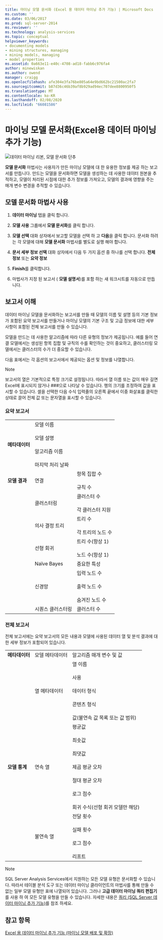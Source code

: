 ```yaml
---
title: 마이닝 모델 문서화 (Excel 용 데이터 마이닝 추가 기능) | Microsoft Docs
ms.custom: ''
ms.date: 03/06/2017
ms.prod: sql-server-2014
ms.reviewer: ''
ms.technology: analysis-services
ms.topic: conceptual
helpviewer_keywords:
- documenting models
- mining structures, managing
- mining models, managing
- model properties
ms.assetid: 0a663e11-e40c-4708-ad18-fabb6c976fa4
author: minewiskan
ms.author: owend
manager: craigg
ms.openlocfilehash: afe304e3fa76be805a64e9bd662bc21500ac2fa7
ms.sourcegitcommit: b87d36c46b39af8b929ad94ec707dee8800950f5
ms.translationtype: MT
ms.contentlocale: ko-KR
ms.lasthandoff: 02/08/2020
ms.locfileid: "66081586"
---
```

# <a name="documenting-mining-models-data-mining-add-ins-for-excel"></a>마이닝 모델 문서화(Excel용 데이터 마이닝 추가 기능)
  ![데이터 마이닝 리본, 모델 문서화 단추](media/dmc-docmodel.gif "데이터 마이닝 리본, 모델 문서화 단추")  
  
 **모델 문서화** 마법사는 사용자가 만든 마이닝 모델에 대 한 유용한 정보를 제공 하는 보고서를 만듭니다. 만드는 모델을 문서화하면 모델을 생성하는 데 사용한 데이터 원본을 추적하고, 모델이 처리된 시점에 대한 추가 정보를 가져오고, 모델의 결과에 영향을 주는 매개 변수 변경을 추적할 수 있습니다.  
  
## <a name="using-the-document-model-wizard"></a>모델 문서화 마법사 사용  
  
1.  **데이터 마이닝** 탭을 클릭 합니다.  
  
2.  **모델 사용** 그룹에서 **모델 문서화**를 클릭 합니다.  
  
3.  **모델 선택** 대화 상자에서 보고할 모델을 선택 하 고 **다음**을 클릭 합니다. 문서화 하려는 각 모델에 대해 **모델 문서화** 마법사를 별도로 실행 해야 합니다.  
  
4.  **문서 세부 정보 선택** 대화 상자에서 다음 두 가지 옵션 중 하나를 선택 합니다. **전체 정보** 또는 **요약 정보**  
  
5.  **Finish**를 클릭합니다.  
  
6.  마법사가 지정 된 보고서 ( **모델 설명서**)를 포함 하는 새 워크시트를 자동으로 만듭니다.  
  
## <a name="understanding-the-report"></a>보고서 이해  
 데이터 마이닝 모델을 문서화하는 보고서를 만들 때 모델의 이름 및 설명 등의 기본 정보가 포함된 요약 보고서를 만들거나 마이닝 모델의 기본 구조 및 고급 정보에 대한 세부 사항이 포함된 전체 보고서를 만들 수 있습니다.  
  
 모델을 만드는 데 사용한 알고리즘에 따라 다른 유형의 정보가 제공됩니다. 예를 들어 연결 모델에서는 생성된 항목 집합 및 규칙의 수를 확인하는 것이 중요하고, 클러스터링 모델에서는 클러스터의 수가 더 중요할 수 있습니다.  
  
 다음 표에서는 각 옵션의 보고서에서 제공되는 옵션 및 정보를 나열합니다.  
  
> [!NOTE]  
>  보고서의 열은 기본적으로 특정 크기로 설정됩니다. 따라서 열 이름 또는 값이 매우 길면 Excel에 표시되지 않거나 ###으로 나타날 수 있습니다. 행의 크기를 조정하여 값을 표시할 수 있습니다. 셀을 선택한 다음 수식 입력줄의 오른쪽 끝에서 이중 화살표를 클릭한 상태로 끌어 전체 값 또는 문자열을 표시할 수 있습니다.  
  
### <a name="summary-report"></a>요약 보고서  
  
||||  
|-|-|-|  
|**메타데이터**|모델 이름<br /><br /> 모델 설명<br /><br /> 알고리즘 이름<br /><br /> 마지막 처리 날짜||  
|**모델 결과**|연결|항목 집합 수<br /><br /> 규칙 수|  
||클러스터링|클러스터 수<br /><br /> 각 클러스터 지원|  
||의사 결정 트리|트리 수<br /><br /> 각 트리의 노드 수|  
||선형 회귀|트리 수(항상 1)<br /><br /> 노드 수(항상 1)|  
||Naïve Bayes|중요한 특성|  
||신경망|입력 노드 수<br /><br /> 출력 노드 수<br /><br /> 숨겨진 노드 수|  
||시퀀스 클러스터링|클러스터 수|  
  
### <a name="complete-report"></a>전체 보고서  
 전체 보고서에는 요약 보고서의 모든 내용과 모델에 사용된 데이터 열 및 분석 결과에 대한 세부 정보가 포함되어 있습니다.  
  
||||  
|-|-|-|  
|**메타데이터**|모델 메타데이터|알고리즘 매개 변수 및 값|  
||열 메타데이터|열 이름<br /><br /> 사용<br /><br /> 데이터 형식<br /><br /> 콘텐츠 형식<br /><br /> 값(불연속 값 목록 또는 값 범위)|  
|**모델 통계**|연속 열|평균값<br /><br /> 최솟값<br /><br /> 최댓값<br /><br /> 제곱 평균 오차<br /><br /> 절대 평균 오차<br /><br /> 로그 점수<br /><br /> 회귀 수식(선형 회귀 모델만 해당)|  
||불연속 열|전달 횟수<br /><br /> 실패 횟수<br /><br /> 로그 점수<br /><br /> 리프트|  
  
> [!NOTE]  
>  SQL Server Analysis Services에서 지원하는 모든 모델 유형은 문서화할 수 있습니다. 따라서 테이블 분석 도구 또는 데이터 마이닝 클라이언트의 마법사를 통해 만들 수 없는 일부 모델 유형만 표에 나열되어 있습니다. 그러나 **고급 데이터 마이닝 쿼리 편집기**를 사용 하 여 모든 모델 유형을 만들 수 있습니다. 자세한 내용은 [쿼리 &#40;SQL Server 데이터 마이닝 추가 기능&#41;](query-sql-server-data-mining-add-ins.md)를 참조 하세요.  
  
## <a name="see-also"></a>참고 항목  
 [Excel 용 데이터 마이닝 추가 기능 &#40;마이닝 모델 배포 및 확장&#41;](deploying-and-scaling-mining-models-data-mining-add-ins-for-excel.md)  
  
  
